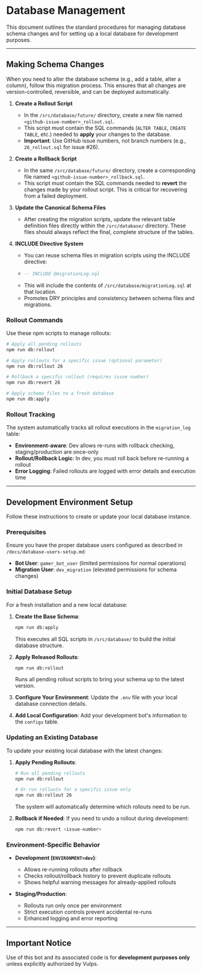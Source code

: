 # Database Management

This document outlines the standard procedures for managing database schema changes and for setting up a local database for development purposes.

---

## Making Schema Changes

When you need to alter the database schema (e.g., add a table, alter a column), follow this migration process. This ensures that all changes are version-controlled, reversible, and can be deployed automatically.

1.  **Create a Rollout Script**
    -   In the `/src/database/future/` directory, create a new file named `<github-issue-number>_rollout.sql`.
    -   This script must contain the SQL commands (`ALTER TABLE`, `CREATE TABLE`, etc.) needed to **apply** your changes to the database.
    -   **Important**: Use GitHub issue numbers, not branch numbers (e.g., `26_rollout.sql` for issue #26).

2.  **Create a Rollback Script**
    -   In the same `/src/database/future/` directory, create a corresponding file named `<github-issue-number>_rollback.sql`.
    -   This script must contain the SQL commands needed to **revert** the changes made by your rollout script. This is critical for recovering from a failed deployment.

3.  **Update the Canonical Schema Files**
    -   After creating the migration scripts, update the relevant table definition files directly within the `/src/database/` directory. These files should always reflect the final, complete structure of the tables.

4.  **INCLUDE Directive System**
    -   You can reuse schema files in migration scripts using the INCLUDE directive:
    -   ```sql
        -- INCLUDE @migrationLog.sql
        ```
    -   This will include the contents of `/src/database/migrationLog.sql` at that location.
    -   Promotes DRY principles and consistency between schema files and migrations.

### Rollout Commands

Use these npm scripts to manage rollouts:

```bash
# Apply all pending rollouts
npm run db:rollout

# Apply rollouts for a specific issue (optional parameter)
npm run db:rollout 26

# Rollback a specific rollout (requires issue number)
npm run db:revert 26

# Apply schema files to a fresh database
npm run db:apply
```

### Rollout Tracking

The system automatically tracks all rollout executions in the `migration_log` table:
- **Environment-aware**: Dev allows re-runs with rollback checking, staging/production are once-only
- **Rollout/Rollback Logic**: In dev, you must roll back before re-running a rollout
- **Error Logging**: Failed rollouts are logged with error details and execution time

---

## Development Environment Setup

Follow these instructions to create or update your local database instance.

### Prerequisites

Ensure you have the proper database users configured as described in `/docs/database-users-setup.md`:
- **Bot User**: `gamer_bot_user` (limited permissions for normal operations)
- **Migration User**: `dev_migration` (elevated permissions for schema changes)

### Initial Database Setup

For a fresh installation and a new local database:

1.  **Create the Base Schema**: 
    ```bash
    npm run db:apply
    ```
    This executes all SQL scripts in `/src/database/` to build the initial database structure.

2.  **Apply Released Rollouts**: 
    ```bash
    npm run db:rollout
    ```
    Runs all pending rollout scripts to bring your schema up to the latest version.

3.  **Configure Your Environment**: Update the `.env` file with your local database connection details.
4.  **Add Local Configuration**: Add your development bot's information to the `configs` table.

### Updating an Existing Database

To update your existing local database with the latest changes:

1.  **Apply Pending Rollouts**: 
    ```bash
    # Run all pending rollouts
    npm run db:rollout
    
    # Or run rollouts for a specific issue only
    npm run db:rollout 26
    ```
    The system will automatically determine which rollouts need to be run.

2.  **Rollback if Needed**: If you need to undo a rollout during development:
    ```bash
    npm run db:revert <issue-number>
    ```

### Environment-Specific Behavior

- **Development (`ENVIRONMENT=dev`)**: 
  - Allows re-running rollouts after rollback
  - Checks rollout/rollback history to prevent duplicate rollouts
  - Shows helpful warning messages for already-applied rollouts

- **Staging/Production**: 
  - Rollouts run only once per environment
  - Strict execution controls prevent accidental re-runs
  - Enhanced logging and error reporting

---

## Important Notice

Use of this bot and its associated code is for **development purposes only** unless explicitly authorized by Vulps.